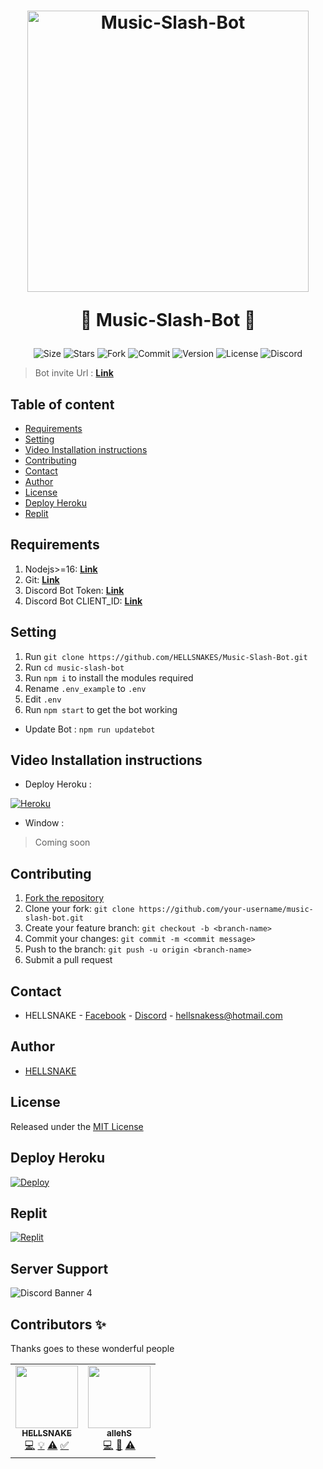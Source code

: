 <h1 align="center">
    <a href="#"><img src="https://i.imgur.com/lAqUZaX.gif" width="450" alt="Music-Slash-Bot"></a>
    
   🤖 Music-Slash-Bot 🤖
</h1>

<p align="center">
    <img alt="Size" src="https://img.shields.io/github/languages/code-size/HELLSNAKES/Music-Slash-Bot">
    <img alt="Stars" src="https://img.shields.io/github/stars/HELLSNAKES/Music-Slash-Bot">
    <img alt="Fork" src="https://img.shields.io/github/forks/HELLSNAKES/Music-Slash-Bot">
    <img alt="Commit" src="https://img.shields.io/github/commit-activity/y/HELLSNAKES/Music-Slash-Bot">
    <img alt="Version" src="https://img.shields.io/github/package-json/v/HELLSNAKES/Music-Slash-Bot">
    <img alt="License" src="https://img.shields.io/github/license/HELLSNAKES/Music-Slash-Bot">
    <img alt="Discord" src="https://discordapp.com/api/guilds/913576764528295947/widget.png?style=shield" />

</p>

> Bot invite Url :  **[Link](https://discord.com/api/oauth2/authorize?client_id=898055197102866453&permissions=412320324672&scope=bot%20applications.commands)**

## Table of content

* [Requirements](#Requirements)
* [Setting](#Setting)
* [Video Installation instructions](#Video-Installation-instructions)
* [Contributing](#Contributing)
* [Contact](#Contact)
* [Author](#Author)
* [License](#License)
* [Deploy Heroku](#Deploy-Heroku)
* [Replit](#Replit)

## Requirements
1. Nodejs>=16: **[Link](https://nodejs.org)**
2. Git: **[Link](https://git-scm.com)**
3. Discord Bot Token: **[Link](https://discord.com/developers/applications)**
4. Discord Bot CLIENT_ID: **[Link](https://discord.com/developers/applications)**

## Setting
1. Run `git clone https://github.com/HELLSNAKES/Music-Slash-Bot.git`
2. Run `cd music-slash-bot`
3. Run `npm i` to install the modules required
4. Rename `.env_example` to `.env`
5. Edit `.env`
6. Run `npm start` to get the bot working

* Update Bot : `npm run updatebot`
## Video Installation instructions

- Deploy Heroku :

 [![Heroku](https://i.ytimg.com/vi/suCg-Di14Dk/maxresdefault.jpg)](https://youtu.be/suCg-Di14Dk)

- Window :
> Coming soon

## Contributing
1. [Fork the repository](https://github.com/HELLSNAKES/Music-Slash-Bot/fork)
2. Clone your fork: `git clone https://github.com/your-username/music-slash-bot.git`
3. Create your feature branch: `git checkout -b <branch-name>`
4. Commit your changes: `git commit -m <commit message>`
5. Push to the branch: `git push -u origin <branch-name>`
6. Submit a pull request

## Contact
* HELLSNAKE - [Facebook](https://www.facebook.com/hellsnake98) - [Discord](https://discord.com/users/628633598001414165) - hellsnakess@hotmail.com

## Author
* [HELLSNAKE](https://github.com/HELLSNAKES)

## License
Released under the [MIT License](https://github.com/HELLSNAKES/Music-Slash-Bot/blob/main/LICENSE)

## Deploy Heroku
[![Deploy](https://www.herokucdn.com/deploy/button.svg)](https://heroku.com/deploy?template=https://github.com/HELLSNAKES/Music-Slash-Bot)

## Replit
[![Replit](https://replit.com/badge/github/HELLSNAKES/Music-Slash-Bot)](https://replit.com/@hellsnakes/music-slash-bot?v=1)

## Server Support 
<img src="https://discordapp.com/api/guilds/913576764528295947/widget.png?style=banner4" alt="Discord Banner 4"/>

## Contributors ✨

Thanks goes to these wonderful people

<!-- ALL-CONTRIBUTORS-LIST:START - Do not remove or modify this section -->
<!-- prettier-ignore-start -->
<!-- markdownlint-disable -->
<table>
  <tr>
    <td align="center"><a href="https://github.com/HELLSNAKES"><img src="https://avatars.githubusercontent.com/u/63496374?v=4?s=100" width="100px;" alt=""/><br /><sub><b>HELLSNAKE</b></sub></a><br /><a href="https://github.com/HELLSNAKES/Music-Slash-Bot/commits?author=HELLSNAKES" title="Code">💻</a> <a href="#example-HELLSNAKES" title="Examples">💡</a> <a href="https://github.com/HELLSNAKES/Music-Slash-Bot/commits?author=HELLSNAKES" title="Tests">⚠️</a> <a href="#tutorial-HELLSNAKES" title="Tutorials">✅</a></td>
    <td align="center"><a href="https://github.com/shellawa"><img src="https://avatars.githubusercontent.com/u/69383963?v=4?s=100" width="100px;" alt=""/><br /><sub><b>allehS</b></sub></a><br /><a href="https://github.com/HELLSNAKES/Music-Slash-Bot/commits?author=shellawa" title="Code">💻</a> <a href="#ideas-shellawa" title="Ideas, Planning, & Feedback">🤔</a> <a href="https://github.com/HELLSNAKES/Music-Slash-Bot/commits?author=shellawa" title="Tests">⚠️</a></td>
  </tr>
</table>

<!-- markdownlint-restore -->
<!-- prettier-ignore-end -->

<!-- ALL-CONTRIBUTORS-LIST:END -->
